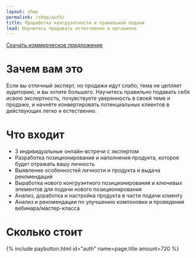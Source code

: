 ```yaml
---
layout: shop
permalink: /shop/auth/
title: Проработка конгруэнтности и правильной подачи
lead: Научитесь продавать естественно и органично
---
```


[Скачать коммерческое предложение](http://shop.icoach.io/pdf/icoach-authenticity.pdf)

# **Зачем вам это**

Если вы отличный эксперт, но продажи идут слабо, тема не цепляет аудиторию, и вы хотите большего. Научитесь правильно подавать себя и ​свою экспертность, почувствуете уверенность в своей теме и продаже, и начнёте конвертировать потенциальных клиентов в действующих легко и естественно.

# **Что входит**

- 3 индивидуальные онлайн-встречи с экспертом
- Разработка позиционирования и наполнения продукта, которое будет отражать вашу личность
- Выявление особенностей личности и продукта и выдача рекомендаций
- Выработка нового конгруэнтного позиционирования и ключевых элементов для подачи нового позиционирования
- Анализ, доработка и настройка продукта в части подачи клиенту
- Анализ и рекомендации по улучшению компоновки и проведения вебинара/мастер-класса

# **Сколько стоит**

{% include paybutton.html id="auth" name=page.title amount=720 %}